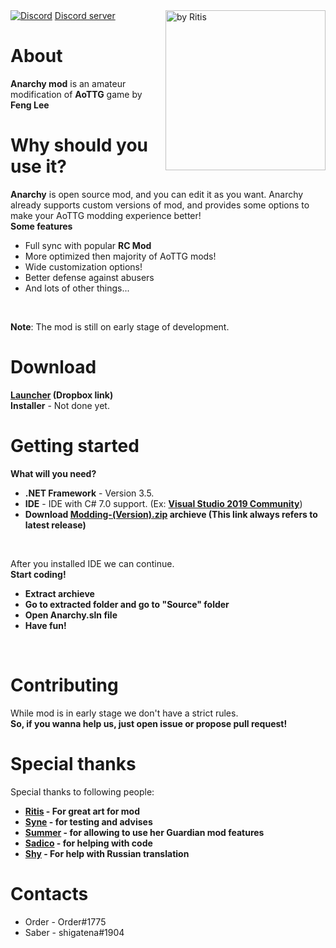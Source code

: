 
<div>
<a href="https://discord.gg/8wy5Pkm"><img alt="Discord" src="https://img.shields.io/discord/643822682617413652?label=Anarchy"></a>
<a href ="https://discord.gg/8wy5Pkm">Discord server</a>
<img src="https://i.imgur.com/KSZH3p9.png" alt="by Ritis" width=256 height=256 align="right">
</div>

# About
**Anarchy mod** is an amateur modification of **AoTTG** game by **Feng Lee**

# Why should you use it?
**Anarchy** is open source mod, and you can edit it as you want. Anarchy already supports custom versions of mod, and provides some options to make your AoTTG modding experience better!<br>
**Some features**
   * Full sync with popular **RC Mod**
   * More optimized then majority of AoTTG mods!
   * Wide customization options!
   * Better defense against abusers
   * And lots of other things...
<br/>

**Note**: The mod is still on early stage of development.

# Download
**[Launcher](https://www.dropbox.com/s/6xdlszjdc6c6a45/Anarchy.exe?dl=1) (Dropbox link)**<br/>
**Installer** - Not done yet.

# Getting started
**What will you need?**
  * **.NET Framework** - Version 3.5.
  * **IDE** - IDE with C# 7.0 support. (Ex: **[Visual Studio 2019 Community](https://visualstudio.microsoft.com/ru/thank-you-downloading-visual-studio/?sku=community)**)
  *  **Download [Modding-(Version).zip](https://github.com/Orrder/Anarchy/releases/download/BETA-9.4.3/Modding-9.4.3.zip) archieve (This link always refers to latest release)**
<br/>

After you installed IDE we can continue.<br/>
**Start coding!**
   * **Extract archieve**
   * **Go to extracted folder and go to "Source" folder**
   * **Open Anarchy.sln file**
   * **Have fun!**
<br/>

# Contributing
While mod is in early stage we don't have a strict rules.<br/>
**So, if you wanna help us, just open issue or propose pull request!**

# Special thanks
Special thanks to following people: <br/>
* **[Ritis](https://vk.com/dont_touch_plz) - For great art for mod**<br/>
* **[Syne](https://github.com/DaLNakii) - for testing and advises**<br/>
* **[Summer](https://github.com/alerithe) - for allowing to use her Guardian mod features**<br/>
* **[Sadico](https://github.com/Mi-Sad) - for helping with code**<br/>
* **[Shy](https://vk.com/shylime) - For help with Russian translation**

# Contacts
* Order - Order#1775
* Saber - shigatena#1904
